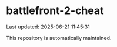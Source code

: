 # battlefront-2-cheat

Last updated: 2025-06-21 11:45:31

This repository is automatically maintained.
